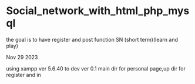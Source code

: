 # Social_network_with_html_php_mysql
the goal is to have register and post function SN (short term)(learn and play)

Nov 29 2023

using xampp ver 5.6.40 to dev
ver 0.1 main dir for personal page,up dir for register and in
